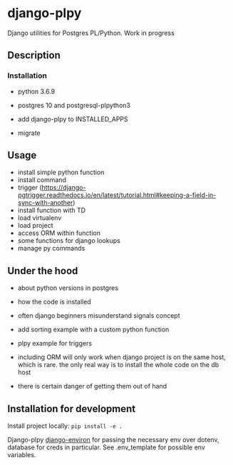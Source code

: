 # django-plpy

Django utilities for Postgres PL/Python. Work in progress 

## Description


### Installation
- python 3.6.9
- postgres 10 and postgresql-plpython3

- add django-plpy to INSTALLED_APPS
- migrate
## Usage
+ install simple python function
+ install command
+ trigger (https://django-pgtrigger.readthedocs.io/en/latest/tutorial.html#keeping-a-field-in-sync-with-another)
+ install function with TD
+ load virtualenv
+ load project
+ access ORM within function
+ some functions for django lookups
+ manage py commands

## Under the hood

- about python versions in postgres
- how the code is installed
- often django beginners misunderstand signals concept
- add sorting example with a custom python function
- plpy example for triggers

- including ORM will only work when django project is on the same host, which is rare. the only real way is to install the whole code on the db host
- there is certain danger of getting them out of hand

## Installation for development

Install project locally: `pip install -e .`

Django-plpy [django-environ](https://github.com/joke2k/django-environ) for passing the necessary env over dotenv,
database for creds in particular. See .env_template for possible env variables.
